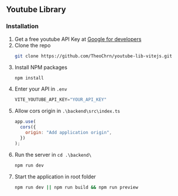
## Youtube Library

### Installation

1. Get a free youtube API Key at [Google for developers](https://developers.google.com/youtube/v3/getting-started?hl=fr)
2. Clone the repo
   ```sh
   git clone https://github.com/TheoChrn/youtube-lib-vitejs.git
   ```
3. Install NPM packages
   ```sh
   npm install
   ```
4. Enter your API in `.env`
   ```js
   VITE_YOUTUBE_API_KEY="YOUR_API_KEY"
   ```
5. Allow cors origin in `.\backend\src\index.ts`
   ```js
   app.use(
     cors({
       origin: "Add application origin",
     })
   );
   ```
6. Run the server in `cd .\backend\`
   ```sh
   npm run dev
   ```
7. Start the application in root folder
   ```sh
   npm run dev || npm run build && npm run preview
   ```

